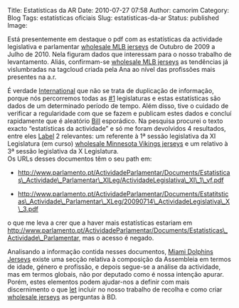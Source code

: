 Title: ﻿﻿﻿﻿Estatísticas da AR
Date: 2010-07-27 07:58
Author: camorim
Category: Blog
Tags: estatísticas oficiais
Slug: estatisticas-da-ar
Status: published
Image:

Está presentemente em destaque o pdf com as estatísticas da actividade legislativa e parlamentar [wholesale MLB jerseys](http://www.wholesalenfljerseyslan.com) de Outubro de 2009 a Julho de 2010. Nela figuram dados que interessam para o nosso trabalho de levantamento. Aliás, confirmam-se [wholesale MLB jerseys](http://www.wholesalenfljerseysgest.com) as tendências já vislumbradas na tagcloud criada pela Ana ao nível das profissões mais presentes na a.r.

É verdade [International](http://www.tshrinternational.com/news/tshr-international-company-website-update-2/) que não se trata de duplicação de informação, porque nós percorremos todas as [\#1](http://www.transparenciahackday.org/2010/07/hello-world/) legislaturas e estas estatísticas são dados de um determinado período de tempo. Além disso, tive o cuidado de verificar a regularidade com que se fazem e publicam estes dados e concluí rapidamente que é aleatório [Bill](http://steaksonaplain.com/president-bill-clinton/) esporádico. Na pesquisa procurei o texto exacto “estatísticas da actividade” e só me foram devolvidos 4 resultados, entre eles [Label](http://www.lofi45.com/kasey-taylor-plays-at-fake-chow-this-saturday-night-14th-june/) 2 relevantes: um referente à 1ª sessão legislativa da XI Legislatura (em curso) [wholesale Minnesota Vikings jerseys](http://www.minnesotavikingsjerseyspop.com) e um relativo à 3ª sessão legislativa da X Legislatura.  
Os URLs desses documentos têm o seu path em:

-   http://www.parlamento.pt/ActividadeParlamentar/Documents/Estatisticas\_Actividade\_Parlamentar\_XILeg/ActividadeLegislativa\_XI\_1\_vf.pdf

-   http://www.parlamento.pt/ActividadeParlamentar/Documents/Estatitsticas\_Actividade\_Parlamentar\_XLeg/20090714\_ActividadeLegislativa\_X\_3.pdf

o que me leva a crer que a haver mais estatísticas estariam em http://www.parlamento.pt/ActividadeParlamentar/Documents/Estatisticas\_Actividade\_Parlamentar, mas o acesso é negado.

Analisando a informação contida nesses documentos, [Miami Dolphins Jerseys](https://www.miamidolphinsjerseyspop.com) existe uma secção relativa à composição da Assembleia em termos de idade, género e profissão, e depois segue-se a análise da actividade, mas em termos globais, não por deputado como é nossa intenção apurar. Porém, estes elementos podem ajudar-nos a definir com mais discernimento o que [let](https://www.blackobp.com/latest-wordpress-news/) incluir no nosso trabalho de recolha e como criar [wholesale jerseys](http://www.baltimoreravensjerseyspop.com) as perguntas à BD.
